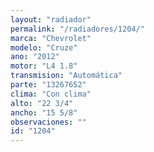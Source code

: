 ```yaml
---
layout: "radiador"
permalink: "/radiadores/1204/"
marca: "Chevrolet"
modelo: "Cruze"
ano: "2012"
motor: "L4 1.8"
transmision: "Automática"
parte: "13267652"
clima: "Con clima"
alto: "22 3/4"
ancho: "15 5/8"
observaciones: ""
id: "1204"
---
```


